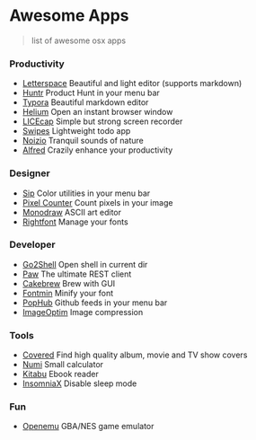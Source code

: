 # Awesome Apps
> list of awesome osx apps

### Productivity
+ [Letterspace](https://programmerbird.com/letterspace/) Beautiful and light editor (supports markdown)
+ [Huntr](http://huntr.us/) Product Hunt in your menu bar
+ [Typora](http://typora.io/) Beautiful markdown editor
+ [Helium](http://jadengeller.github.io/Helium/) Open an instant browser window
+ [LICEcap](http://www.cockos.com/licecap/) Simple but strong screen recorder
+ [Swipes](http://swipesapp.com/) Lightweight todo app
+ [Noizio](http://noiz.io/) Tranquil sounds of nature
+ [Alfred](https://www.alfredapp.com/) Crazily enhance your productivity

### Designer
+ [Sip](http://theolabrothers.com/) Color utilities in your menu bar
+ [Pixel Counter](http://aerolab.github.io/pixelcounterapp/) Count pixels in your image
+ [Monodraw](http://monodraw.helftone.com/) ASCII art editor
+ [Rightfont](http://rightfontapp.com/) Manage your fonts

### Developer
+ [Go2Shell](http://zipzapmac.com/go2shell) Open shell in current dir
+ [Paw](https://luckymarmot.com/paw) The ultimate REST client
+ [Cakebrew](https://www.cakebrew.com/) Brew with GUI
+ [Fontmin](http://ecomfe.github.io/fontmin/en) Minify your font
+ [PopHub](http://questbe.at/pophub/) Github feeds in your menu bar
+ [ImageOptim](https://imageoptim.com/) Image compression

### Tools
+ [Covered](https://itunes.apple.com/us/app/covered/id860548294?mt=12) Find high quality album, movie and TV show covers
+ [Numi](http://numi.io/) Small calculator
+ [Kitabu](https://www.kitabu.me/) Ebook reader
+ [InsomniaX](http://semaja2.net/projects/insomniaxinfo/) Disable sleep mode

### Fun
+ [Openemu](http://openemu.org/) GBA/NES game emulator
